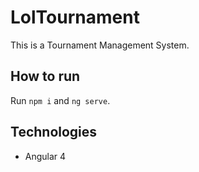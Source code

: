 # LolTournament

This is a Tournament Management System.

## How to run

Run `npm i` and `ng serve`.

## Technologies

- Angular 4

